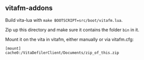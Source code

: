 ## vitafm-addons

Build vita-lua with `make BOOTSCRIPT=src/boot/vitafm.lua`.

Zip up this directory and make sure it contains the folder `bin` in it.

Mount it on the vita in vitafm, either manually or via vitafm.cfg:

```
[mount]
cache0:/VitaDefilerClient/Documents/zip_of_this.zip
```

